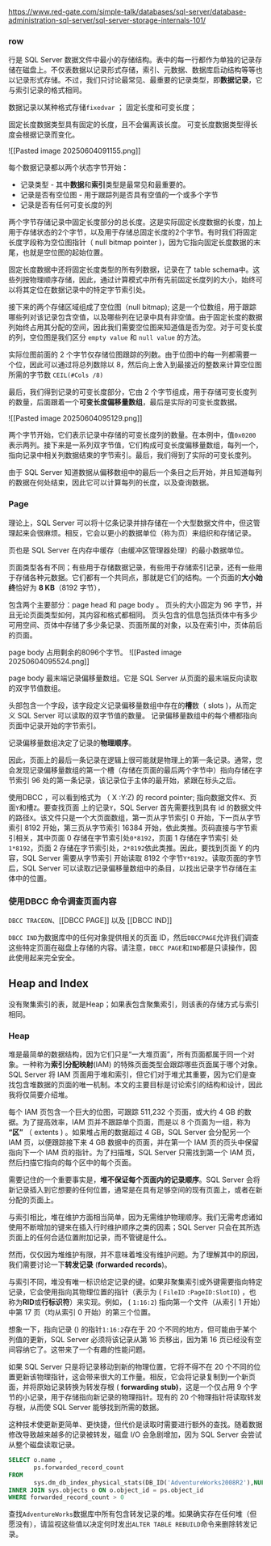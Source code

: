 https://www.red-gate.com/simple-talk/databases/sql-server/database-administration-sql-server/sql-server-storage-internals-101/


### row

行是 SQL Server 数据文件中最小的存储结构。表中的每一行都作为单独的记录存储在磁盘上。不仅表数据以记录形式存储，索引、元数据、数据库启动结构等等也以记录形式存储。不过，我们只讨论最常见、最重要的记录类型，即**数据记录**，它与索引记录的格式相同。


数据记录以某种格式存储`fixedvar` ； 固定长度和可变长度；

固定长度数据类型具有固定的长度，且不会偏离该长度。
可变长度数据类型得长度会根据记录而变化。


![[Pasted image 20250604091155.png]]

每个数据记录都以两个状态字节开始：
- 记录类型 - 其中**数据**和**索引**类型是最常见和最重要的。
- 记录是否有空位图 - 用于跟踪列是否具有空值的一个或多个字节
- 记录是否有任何可变长度的列

两个字节存储记录中固定长度部分的总长度。这是实际固定长度数据的长度，加上用于存储状态的2个字节，以及用于存储总固定长度的2个字节。有时我们将固定长度字段称为空位图指针（ null bitmap pointer )，因为它指向固定长度数据的末尾，也就是空位图的起始位置。

固定长度数据中还将固定长度类型的所有列数据，记录在了 table schema中。这些列按物理顺序存储，因此，通过计算模式中所有先前固定长度列的大小，始终可以将其定位在数据记录中的特定字节索引处。

接下来的两个存储区域组成了空位图（null bitmap); 这是一个位数组，用于跟踪哪些列对该记录包含空值，以及哪些列在记录中具有非空值。由于固定长度的数据列始终占用其分配的空间，因此我们需要空位图来知道值是否为空。对于可变长度的列，空位图是我们区分 `empty value` 和 `null value` 的方法。

实际位图前面的 2 个字节仅存储位图跟踪的列数。由于位图中的每一列都需要一个位，因此可以通过将总列数除以 8，然后向上舍入到最接近的整数来计算空位图所需的字节数 `CEIL(#Cols /8)`

最后，我们得到记录的可变长度部分，它由 2 个字节组成，用于存储可变长度列的数量，后面跟着一个**可变长度偏移量数组**，最后是实际的可变长度数据。

![[Pasted image 20250604095129.png]]

两个字节开始，它们表示记录中存储的可变长度列的数量。在本例中，值`0x0200`表示两列。接下来是一系列双字节值，它们构成可变长度偏移量数组，每列一个，指向记录中相关列数据结束的字节索引。最后，我们得到了实际的可变长度列。

由于 SQL Server 知道数据从偏移数组中的最后一个条目之后开始，并且知道每列的数据在何处结束，因此它可以计算每列的长度，以及查询数据。


### Page

理论上，SQL Server 可以将十亿条记录并排存储在一个大型数据文件中，但这管理起来会很麻烦。相反，它会以更小的数据单位（称为页）来组织和存储记录。

页也是 SQL Server 在内存中缓存（由缓冲区管理器处理）的最小数据单位。

页面类型各有不同；有些用于存储数据记录，有些用于存储索引记录，还有一些用于存储各种元数据。它们都有一个共同点，那就是它们的结构。一个页面的**大小始终**恰好为 **8 KB**（8192 字节），

包含两个主要部分：page head 和 page body 。
页头的大小固定为 96 字节，并且无论页面类型如何，其内容和格式都相同。
页头包含的信息包括页体中有多少可用空间、页体中存储了多少条记录、页面所属的对象，以及在索引中，页体前后的页面。

page body 占用剩余的8096个字节。
![[Pasted image 20250604095524.png]]

page body 最末端记录偏移量数组。它是 SQL Server 从页面的最末端反向读取的双字节值数组。

头部包含一个字段，该字段定义记录偏移量数组中存在的**槽**数（ slots )，从而定义 SQL Server 可以读取的双字节值的数量。 记录偏移量数组中的每个槽都指向页面中记录开始的字节索引。

记录偏移量数组决定了记录的**物理顺序**。

因此，页面上的最后一条记录在逻辑上很可能就是物理上的第一条记录。通常，您会发现记录偏移量数组的第一个槽（存储在页面的最后两个字节中）指向存储在字节索引 96 处的第一条记录，该记录位于主体的最开始，紧跟在标头之后。


使用DBCC ，可以看到格式为 （ X :Y:Z) 的 record pointer;
指向数据文件`X`、页面`Y`和槽`Z`。要查找页面 上的记录`Y`，SQL Server 首先需要找到具有 id 的数据文件的路径`X`。该文件只是一个大页面数组，第一页从字节索引 0 开始，下一页从字节索引 8192 开始，第三页从字节索引 16384 开始，依此类推。页码直接与字节索引相关，其中页面 0 存储在字节索引处`0*8192`，页面 1 存储在字节索引 处`1*8192`，页面 2 存储在字节索引处，`2*8192`依此类推。因此，要找到页面 Y 的内容，SQL Server 需要从字节索引 开始读取 8192 个字节`Y*8192`。读取页面的字节后，SQL Server 可以读取`Z`记录偏移量数组中的条目，以找出记录字节存储在主体中的位置。


### 使用DBCC 命令调查页面内容

`DBCC TRACEON`、[[DBCC PAGE]] 以及 [[DBCC IND]]

`DBCC IND`为数据库中的任何对象提供相关的页面 ID，然后`DBCCPAGE`允许我们调查这些特定页面在磁盘上存储的内容。请注意，`DBCC PAGE`和`IND`都是只读操作，因此使用起来完全安全。


## Heap and Index

没有聚集索引的表，就是Heap；如果表包含聚集索引，则该表的存储方式与索引相同。

### Heap
堆是最简单的数据结构，因为它们只是“一大堆页面”，所有页面都属于同一个对象。一种称为**索引分配映射**(IAM) 的特殊页面类型会跟踪哪些页面属于哪个对象。SQL Server 将 IAM 页面用于堆和索引，但它们对于堆尤其重要，因为它们是查找包含堆数据的页面的唯一机制。本文的主要目标是讨论索引的结构和设计，因此我将仅简要介绍堆。

每个 IAM 页包含一个巨大的位图，可跟踪 511,232 个页面，或大约 4 GB 的数据。为了提高效率，IAM 页并不跟踪单个页面，而是以 8 个页面为一组，称为 **“区”** （ extents ) 。如果堆占用的数据超过 4 GB，SQL Server 会分配另一个 IAM 页，以便跟踪接下来 4 GB 数据中的页面，并在第一个 IAM 页的页头中保留指向下一个 IAM 页的指针。为了扫描堆，SQL Server 只需找到第一个 IAM 页，然后扫描它指向的每个区中的每个页面。

需要记住的一个重要事实是，**堆不保证每个页面内的记录顺序**。SQL Server 会将新记录插入到它想要的任何位置，通常是在具有足够空间的现有页面上，或者在新分配的页面上。

与索引相比，堆在维护方面相当简单，因为无需维护物理顺序。我们无需考虑诸如使用不断增加的键来在插入行时维护顺序之类的因素；SQL Server 只会在其所选页面上的任何合适位置附加记录，而不管键是什么。

然而，仅仅因为堆维护有限，并不意味着堆没有维护问题。为了理解其中的原因，我们需要讨论一下**转发记录**  (**forwarded records**)。

与索引不同，堆没有唯一标识给定记录的键。如果非聚集索引或外键需要指向特定记录，它会使用指向其物理位置的指针（表示为 ( `FileID` `:PageID:SlotID`) ，也称为**RID**或**行标识符**）来实现。例如， ( `1:16:2`) 指向第一个文件（从索引 1 开始）中第 17 页（均从索引 0 开始）的第三个位置。

想象一下，指向记录 () 的指针`1:16:2`存在于 20 个不同的地方，但可能由于某个列值的更新，SQL Server 必须将该记录从第 16 页移出，因为第 16 页已经没有空间容纳它了。这带来了一个有趣的性能问题。

如果 SQL Server 只是将记录移动到新的物理位置，它将不得不在 20 个不同的位置更新该物理指针，这会带来很大的工作量。相反，它会将记录复制到一个新页面，并将原始记录转换为转发存根 ( **forwarding stub)**，这是一个仅占用 9 个字节的小记录，用于存储指向新记录的物理指针。现有的 20 个物理指针将读取转发存根，从而使 SQL Server 能够找到所需的数据。

这种技术使更新更简单、更快捷，但代价是读取时需要进行额外的查找。随着数据修改导致越来越多的记录被转发，磁盘 I/O 会急剧增加，因为 SQL Server 会尝试从整个磁盘读取记录。


```SQL
SELECT o.name ,
       ps.forwarded_record_count
FROM
       sys.dm_db_index_physical_stats(DB_ID('AdventureWorks2008R2'),NULL, NULL,NULL, 'DETAILED') ps
INNER JOIN sys.objects o ON o.object_id = ps.object_id
WHERE forwarded_record_count > 0
```

查找`AdventureWorks`数据库中所有包含转发记录的堆。如果确实存在任何堆（但愿没有），请监视这些值以决定何时发出`ALTER TABLE REBUILD`命令来删除转发记录。


